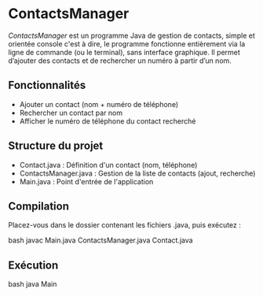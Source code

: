 # ContactsManager

*ContactsManager* est un programme Java de gestion de contacts, simple et orientée console c'est à dire, le programme fonctionne entièrement via la ligne de commande (ou le terminal), sans interface graphique. Il permet d’ajouter des contacts et de rechercher un numéro à partir d’un nom.


## Fonctionnalités

- Ajouter un contact (nom + numéro de téléphone)
- Rechercher un contact par nom
- Afficher le numéro de téléphone du contact recherché

## Structure du projet

- Contact.java          : Définition d'un contact (nom, téléphone)
- ContactsManager.java  : Gestion de la liste de contacts (ajout, recherche)
- Main.java             : Point d'entrée de l'application

## Compilation

Placez-vous dans le dossier contenant les fichiers .java, puis exécutez :

bash
javac Main.java ContactsManager.java Contact.java


## Exécution

bash
java Main
